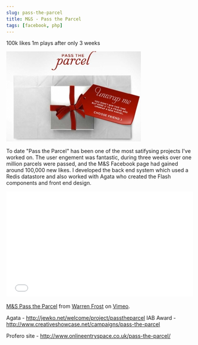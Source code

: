```yaml
---
slug: pass-the-parcel
title: M&S - Pass the Parcel
tags: [facebook, php]
---
```


100k likes 1m plays after only 3 weeks

![alt text](image.jpeg "Pass the Parcel")

To date "Pass the Parcel" has been one of the most satifysing projects I've worked on. The user engement was fantastic, during three weeks over one million parcels were passed, and the M&S Facebook page had gained around 100,000 new likes.
I developed the back end system which used a Redis datastore and also worked with Agata who created the Flash components and front end design.

<iframe src="//player.vimeo.com/video/44465753?color=ff0179" width="500" height="281" frameborder="0" webkitallowfullscreen mozallowfullscreen allowfullscreen></iframe> <p><a href="http://vimeo.com/44465753">M&S Pass the Parcel</a> from <a href="http://vimeo.com/user1276783">Warren Frost</a> on <a href="https://vimeo.com">Vimeo</a>.</p>

Agata - http://jewko.net/welcome/project/passtheparcel
IAB Award - http://www.creativeshowcase.net/campaigns/pass-the-parcel


Profero site - http://www.onlineentryspace.co.uk/pass-the-parcel/
